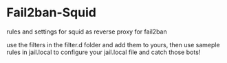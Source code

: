 Fail2ban-Squid
==============

rules and settings for squid as reverse proxy for fail2ban

use the filters in the filter.d folder and add them to yours, then use sameple rules in jail.local to configure your jail.local file and catch those bots!
